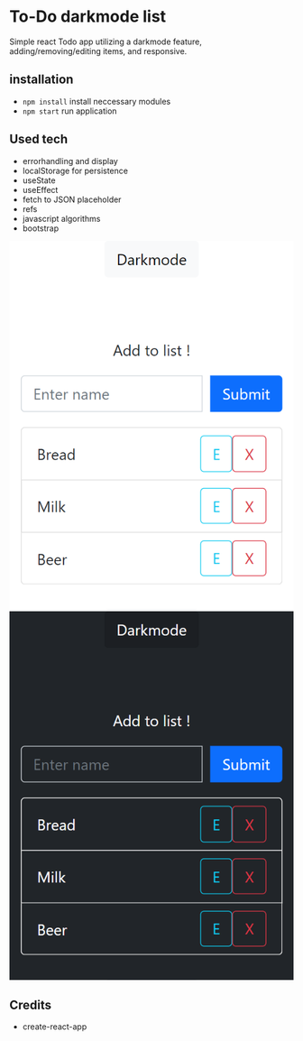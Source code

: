 # To-Do darkmode list

Simple react Todo app utilizing a darkmode feature, adding/removing/editing items, and responsive.
## installation
- `npm install` install neccessary modules
- `npm start` run application

## Used tech
- errorhandling and display
- localStorage for persistence
- useState
- useEffect
- fetch to JSON placeholder
- refs
- javascript algorithms
- bootstrap

![screenshot](screenshot.png)
![screenshot_dark](screenshot_dark.png)

## Credits
- create-react-app